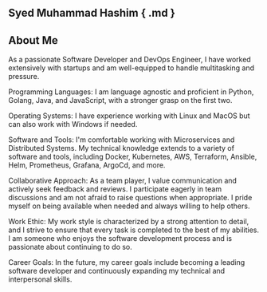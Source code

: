 ## Syed Muhammad Hashim { .md }

## About Me
As a passionate Software Developer and DevOps Engineer, I have worked extensively with startups and am well-equipped to handle multitasking and pressure. 

<span class="green">Programming Languages</span>: I am language agnostic and proficient in Python, Golang, Java, and JavaScript, with a stronger grasp on the first two.

<span class="green">Operating Systems</span>: I have experience working with Linux and MacOS but can also work with Windows if needed.

<span class="green">Software and Tools</span>: I'm comfortable working with Microservices and Distributed Systems. My technical knowledge extends to a variety of software and tools, including Docker, Kubernetes, AWS, Terraform, Ansible, Helm, Prometheus, Grafana, ArgoCd, and more.

<span class="green">Collaborative Approach</span>: As a team player, I value communication and actively seek feedback and reviews. I participate eagerly in team discussions and am not afraid to raise questions when appropriate. I pride myself on being available when needed and always willing to help others.

<span class="green">Work Ethic</span>: My work style is characterized by a strong attention to detail, and I strive to ensure that every task is completed to the best of my abilities. I am someone who enjoys the software development process and is passionate about continuing to do so.

<span class="green">Career Goals</span>: In the future, my career goals include becoming a leading software developer and continuously expanding my technical and interpersonal skills.

<!-- ## Key Technical Skills 

## Certifications

![Kubernetes CKAD](./docs/img/kubernetes-ckad.png)

<span class="green">Certified Kubernetes Application Developer:</span> I have completed my Kubernetes CKAD certification. This covered the skills and knowledge required to design, build, configure, and expose cloud-native applications using Kubernetes.

## Employment History -->